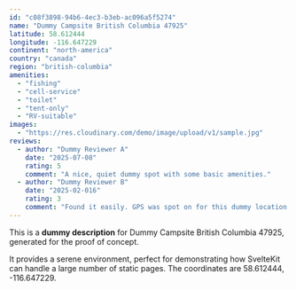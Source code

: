 ```yaml
---
id: "c08f3898-94b6-4ec3-b3eb-ac096a5f5274"
name: "Dummy Campsite British Columbia 47925"
latitude: 58.612444
longitude: -116.647229
continent: "north-america"
country: "canada"
region: "british-columbia"
amenities:
  - "fishing"
  - "cell-service"
  - "toilet"
  - "tent-only"
  - "RV-suitable"
images:
  - "https://res.cloudinary.com/demo/image/upload/v1/sample.jpg"
reviews:
  - author: "Dummy Reviewer A"
    date: "2025-07-08"
    rating: 5
    comment: "A nice, quiet dummy spot with some basic amenities."
  - author: "Dummy Reviewer B"
    date: "2025-02-016"
    rating: 3
    comment: "Found it easily. GPS was spot on for this dummy location."
---
```


This is a **dummy description** for Dummy Campsite British Columbia 47925, generated for the proof of concept.

It provides a serene environment, perfect for demonstrating how SvelteKit can handle a large number of static pages. The coordinates are 58.612444, -116.647229.
